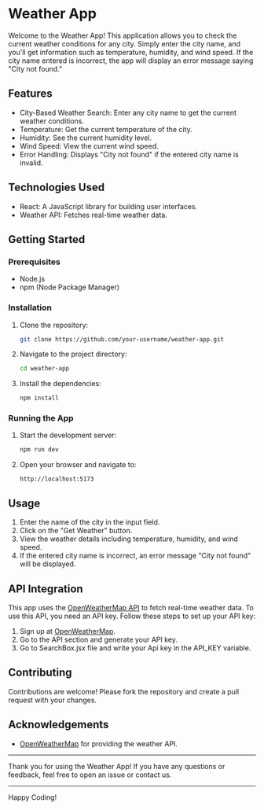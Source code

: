 # Weather App

Welcome to the Weather App! This application allows you to check the current weather conditions for any city. Simply enter the city name, and you'll get information such as temperature, humidity, and wind speed. If the city name entered is incorrect, the app will display an error message saying "City not found."

## Features

- City-Based Weather Search: Enter any city name to get the current weather conditions.
- Temperature: Get the current temperature of the city.
- Humidity: See the current humidity level.
- Wind Speed: View the current wind speed.
- Error Handling: Displays "City not found" if the entered city name is invalid.

## Technologies Used

- React: A JavaScript library for building user interfaces.
- Weather API: Fetches real-time weather data.

## Getting Started

### Prerequisites

- Node.js
- npm (Node Package Manager)

### Installation

1. Clone the repository:

   ```bash
   git clone https://github.com/your-username/weather-app.git
   ```

2. Navigate to the project directory:

   ```bash
   cd weather-app
   ```

3. Install the dependencies:

   ```bash
   npm install
   ```

### Running the App

1. Start the development server:

   ```bash
   npm run dev
   ```

2. Open your browser and navigate to:

   ```
   http://localhost:5173
   ```

## Usage

1. Enter the name of the city in the input field.
2. Click on the "Get Weather" button.
3. View the weather details including temperature, humidity, and wind speed.
4. If the entered city name is incorrect, an error message "City not found" will be displayed.

## API Integration

This app uses the [OpenWeatherMap API](https://openweathermap.org/api) to fetch real-time weather data. To use this API, you need an API key. Follow these steps to set up your API key:

1. Sign up at [OpenWeatherMap](https://openweathermap.org/).
2. Go to the API section and generate your API key.
3. Go to SearchBox.jsx file and write your Api key in the API_KEY variable.

## Contributing

Contributions are welcome! Please fork the repository and create a pull request with your changes.


## Acknowledgements

- [OpenWeatherMap](https://openweathermap.org/) for providing the weather API.

---

Thank you for using the Weather App! If you have any questions or feedback, feel free to open an issue or contact us.

---

Happy Coding!